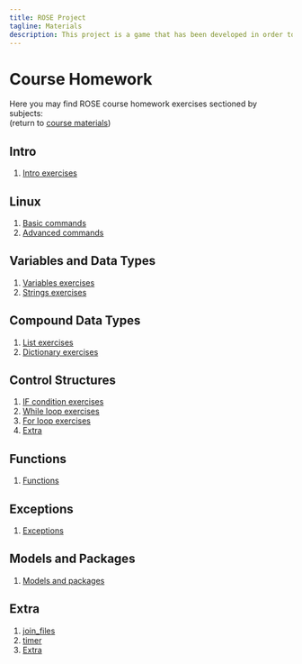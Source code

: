 ```yaml
---
title: ROSE Project
tagline: Materials
description: This project is a game that has been developed in order to help teach kids Python
---
```


# Course Homework

Here you may find ROSE course homework exercises sectioned by subjects:  
(return to [course materials](materials.md))

## Intro

1. [Intro exercises](course_materials/exercises/00_Intro/homework.md)

## Linux

1. [Basic commands](course_materials/exercises/01_Linux/homework_1.md)
2. [Advanced commands](course_materials/exercises/01_Linux/homework_2.md)

## Variables and Data Types

1. [Variables exercises](course_materials/exercises/03_Variables_and_datatypes/homework_variables.md)
2. [Strings exercises](course_materials/exercises/03_Variables_and_datatypes/homework_strings.md)

## Compound Data Types

1. [List exercises](course_materials/exercises/04_Compound_data_types/homework_list.md)
2. [Dictionary exercises](course_materials/exercises/04_Compound_data_types/homework_dictionary.md)

## Control Structures

1. [IF condition exercises](course_materials/exercises/05_Control_structures/homework_if.md)
2. [While loop exercises](course_materials/exercises/05_Control_structures/homework_while.md)
3. [For loop exercises](course_materials/exercises/05_Control_structures/homework_for.md)
3. [Extra](course_materials/exercises/05_Control_structures/extra.md)

## Functions

1. [Functions](course_materials/exercises/06_Functions/homework.md)


## Exceptions

1. [Exceptions](course_materials/exercises/07_Exceptions/homework.md)


## Models and Packages 

1. [Models and packages](course_materials/exercises/08_Modules_and_packages/homework.md)


## Extra

1. [join_files](course_materials/exercises/09_Extra/class_exercise_1.md)
2. [timer](course_materials/exercises/09_Extra/class_exercise_1.md)
3. [Extra](course_materials/exercises/09_Extra/homework.md)
